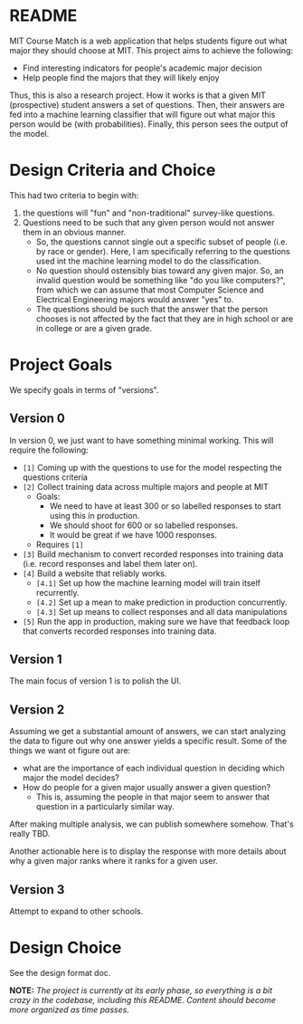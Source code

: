 # README

MIT Course Match is a web application that helps students figure out what major they should choose at MIT. This project aims to achieve the following:
- Find interesting indicators for people's academic major decision
- Help people find the majors that they will likely enjoy

Thus, this is also a research project. How it works is that a given MIT (prospective) student answers a set of questions. Then, their answers are fed into a machine learning classifier that will figure out what major this person would be (with probabilities). Finally, this person sees the output of the model. 

# Design Criteria and Choice

This had two criteria to begin with: 
 1. the questions will "fun" and "non-traditional" survey-like questions. 
 2. Questions need to be such that any given person would not answer them in an obvious manner. 
    - So, the questions cannot single out a specific subset of people (i.e. by race or gender). Here, I am specifically referring to the questions used int the machine learning model to do the classification. 
    - No question should ostensibly bias toward any given major. So, an invalid question would be something like "do you like computers?", from which we can assume that most Computer Science and Electrical Engineering majors would answer "yes" to.
    - The questions should be such that the answer that the person chooses is not affected by the fact that they are in high school or are in college or are a given grade. 
    
# Project Goals

We specify goals in terms of "versions". 

## Version 0

In version 0, we just want to have something minimal working. This will require the following:
- `[1]` Coming up with the questions to use for the model respecting the questions criteria
- `[2]` Collect training data across multiple majors and people at MIT
  - Goals:
    - We need to have at least 300 or so labelled responses to start using this in production.
    - We should shoot for 600 or so labelled responses.
    - It would be great if we have 1000 responses.
  - Requires `[1]`
- `[3]` Build mechanism to convert recorded responses into training data (i.e. record responses and label them later on).
- `[4]` Build a website that reliably works.
  - `[4.1]` Set up how the machine learning model will train itself recurrently.
  - `[4.2]` Set up a mean to make prediction in production concurrently. 
  - `[4.3]` Set up means to collect responses and all data manipulations
- `[5]` Run the app in production, making sure we have that feedback loop that converts recorded responses into training data. 

## Version 1

The main focus of version 1 is to polish the UI. 

## Version 2

Assuming we get a substantial amount of answers, we can start analyzing the data to figure out why one answer yields a specific result. Some of the things we want ot figure out are: 
- what are the importance of each individual question in deciding which major the model decides?
- How do people for a given major usually answer a given question?
  - This is, assuming the people in that major seem to answer that question in a particularly similar way.

After making multiple analysis, we can publish somewhere somehow. That's really TBD. 

Another actionable here is to display the response with more details about why a given major ranks where it ranks for a given user. 

## Version 3

Attempt to expand to other schools.

# Design Choice

See the design format doc.

**NOTE:** *The project is currently at its early phase, so everything is a bit crazy in the codebase, including this README. Content should become more organized as time passes.*